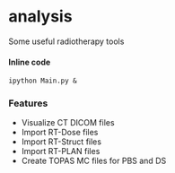 # analysis
Some useful radiotherapy tools

#### Inline code

`ipython Main.py &`

### Features

- Visualize CT DICOM files
- Import RT-Dose files
- Import RT-Struct files
- Import RT-PLAN files
- Create TOPAS MC files for PBS and DS
